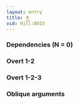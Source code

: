 ```yaml
---
layout: entry
title: རྐུ་
vid: Hill:0033
---
```

### Dependencies (N = 0)


### Overt 1-2


### Overt 1-2-3


### Oblique arguments
